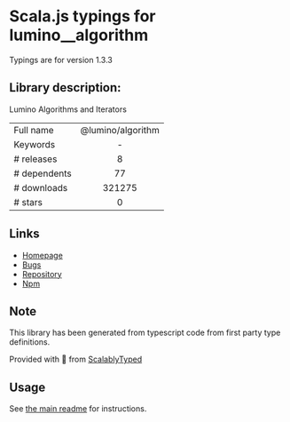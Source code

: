 
# Scala.js typings for lumino__algorithm

Typings are for version 1.3.3

## Library description:
Lumino Algorithms and Iterators

|                    |                 |
| ------------------ | :-------------: |
| Full name          | @lumino/algorithm |
| Keywords           | - |
| # releases         | 8 |
| # dependents       | 77 |
| # downloads        | 321275 |
| # stars            | 0 |

## Links
- [Homepage](https://github.com/jupyterlab/lumino)
- [Bugs](https://github.com/jupyterlab/lumino/issues)
- [Repository](https://github.com/jupyterlab/lumino)
- [Npm](https://www.npmjs.com/package/%40lumino%2Falgorithm)
    


## Note
This library has been generated from typescript code from first party type definitions.

Provided with :purple_heart: from [ScalablyTyped](https://github.com/oyvindberg/ScalablyTyped)

## Usage
See [the main readme](../../readme.md) for instructions.


